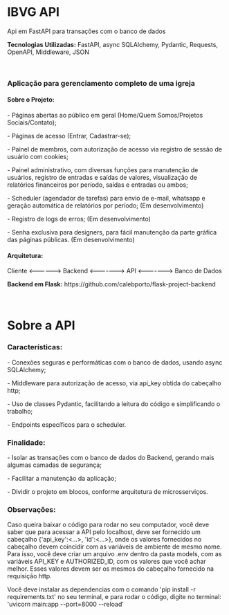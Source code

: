 <h1>IBVG API</H1>
<p>Api em FastAPI para transações com o banco de dados</p>
<p><b>Tecnologias Utilizadas:</b> FastAPI, async SQLAlchemy, Pydantic, Requests, OpenAPI, Middleware, JSON</p>
<br>
<h3>Aplicação para gerenciamento completo de uma igreja</h3>

<h4>Sobre o Projeto:</h4>
<p>- Páginas abertas ao público em geral (Home/Quem Somos/Projetos Sociais/Contato);</p>
<p>- Páginas de acesso (Entrar, Cadastrar-se);
<p>- Painel de membros, com autorização de acesso via registro de sessão de usuário com cookies;
<p>- Painel administrativo, com diversas funções para manutenção de usuários, registro de entradas e saídas de valores, visualização
de relatórios financeiros por período, saídas e entradas ou ambos;
<p>- Scheduler (agendador de tarefas) para envio de e-mail, whatsapp e geração automática de relatórios por período; (Em desenvolvimento)
<p>- Registro de logs de erros; (Em desenvolvimento)
<p>- Senha exclusiva para designers, para fácil manutenção da parte gráfica das páginas públicas. (Em desenvolvimento)

<h4>Arquitetura:</h4>
<p>Cliente <------> Backend <-------> API <-------> Banco de Dados</p>
<p><b>Backend em Flask:</b> https://github.com/calebporto/flask-project-backend</p>
<br>

<h1>Sobre a API</h1>
<h3>Características:</h3>
<p>- Conexões seguras e performáticas com o banco de dados, usando async SQLAlchemy;</p>
<p>- Middleware para autorização de acesso, via api_key obtida do cabeçalho http;</p>
<p>- Uso de classes Pydantic, facilitando a leitura do código e simplificando o trabalho;</p>
<p>- Endpoints específicos para o scheduler.</p>
<h3>Finalidade:</h3>
<p>- Isolar as transações com o banco de dados do Backend, gerando mais algumas camadas de segurança;</p>
<p>- Facilitar a manutenção da aplicação;</p>
<p>- Dividir o projeto em blocos, conforme arquitetura de microsserviços.</p>
<h3>Observações:</h3>
<p>Caso queira baixar o código para rodar no seu computador, você deve saber que para acessar a API
pelo localhost, deve ser fornecido um cabeçalho {'api_key':<...>, 'id':<...>}, onde os valores fornecidos no cabeçalho devem coincidir com as variáveis de ambiente de mesmo nome.
Para isso, você deve criar um arquivo .env dentro da pasta models, com as variáveis API_KEY e AUTHORIZED_ID, com os valores que você achar melhor. Esses valores devem ser os mesmos do cabeçalho 
fornecido na requisição http.</p>
<p>Você deve instalar as dependencias com o comando 'pip install -r requirements.txt' no seu terminal, e para rodar o código, digite no terminal: 'uvicorn main:app --port=8000 --reload'</p>
